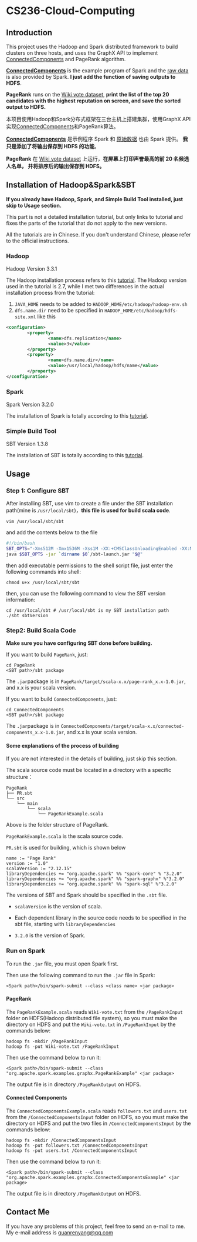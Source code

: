 # CS236-Cloud-Computing

## Introduction

This project uses the Hadoop and Spark distributed framework to build clusters on three hosts, and uses the GraphX API to implement [ConnectedComponents](https://github.com/apache/spark/blob/master/examples/src/main/scala/org/apache/spark/examples/graphx/ConnectedComponentsExample.scala) and PageRank algorithm.

[**ConnectedComponents**](https://github.com/apache/spark/blob/master/examples/src/main/scala/org/apache/spark/examples/graphx/ConnectedComponentsExample.scala) is the example program of Spark and the [raw data](https://github.com/apache/spark/blob/master/data/graphx/) is also provided by Spark. **I just add the function of saving outputs to HDFS**.

**PageRank** runs on the [Wiki vote dataset](http://snap.stanford.edu/data/wiki-Vote.html), **print the list of the top 20 candidates with the highest reputation on screen, and save the sorted output to HDFS.**

本项目使用Hadoop和Spark分布式框架在三台主机上搭建集群，使用GraphX API实现[ConnectedComponents](https://github.com/apache/spark/blob/master/examples/src/main/scala)和PageRank算法。

[**ConnectedComponents**](https://github.com/apache/spark/blob/master/examples/src/main/scala/org/apache/spark/examples/graphx/ConnectedComponentsExample.scala) 是示例程序 Spark 和 [原始数据](https://github.com/apache/spark/blob/master/data/graphx/) 也由 Spark 提供。 **我只是添加了将输出保存到 HDFS 的功能**。

**PageRank** 在 [Wiki vote dataset](http://snap.stanford.edu/data/wiki-Vote.html) 上运行，**在屏幕上打印声誉最高的前 20 名候选人名单， 并将排序后的输出保存到 HDFS。**

## Installation of Hadoop&Spark&SBT

**If you already have Hadoop, Spark, and Simple Build Tool installed, just skip to Usage section.**

This part is not a detailed installation tutorial, but only links to tutorial and fixes the parts of the tutorial that do not apply to the new versions.

All the tutorials are in Chinese. If you don't understand Chinese, please refer to the official instructions.

### Hadoop

Hadoop Version 3.3.1

The Hadoop installation process refers to this [tutorial](http://dblab.xmu.edu.cn/blog/1177-2/). The Hadoop version used in the tutorial is 2.7, while I met two differences in the actual installation process from the tutorial:

1.  `JAVA_HOME` needs to be added to `HADOOP_HOME/etc/hadoop/hadoop-env.sh`
2. `dfs.name.dir` need to be specified in `HADOOP_HOME/etc/hadoop/hdfs-site.xml` like this

```xml
<configuration>
        <property>
                <name>dfs.replication</name>
                <value>3</value>
        </property>
        <property>
                <name>dfs.name.dir</name>
                <value>/usr/local/hadoop/hdfs/name</value>
        </property>
</configuration>

```

### Spark

Spark Version 3.2.0

The installation of Spark is totally according to this [tutorial](http://dblab.xmu.edu.cn/blog/1714-2/).

### Simple Build Tool

SBT Version 1.3.8

The installation of SBT is totally according to this [tutorial](http://dblab.xmu.edu.cn/blog/1307-2/).

## Usage

### Step 1: Configure SBT

After installing SBT, use vim to create a file under the SBT installation path(mine is `/usr/local/sbt`)，**this file is used for build scala code**.

```shell
vim /usr/local/sbt/sbt
```

and add the contents below to the file

```bash
#!/bin/bash
SBT_OPTS="-Xms512M -Xmx1536M -Xss1M -XX:+CMSClassUnloadingEnabled -XX:MaxPermSize=256M"
java $SBT_OPTS -jar `dirname $0`/sbt-launch.jar "$@"
```

then add executable permissions to the shell script file, just enter the following commands into shell:

```shell
chmod u+x /usr/local/sbt/sbt
```

then, you can use the following command to view the SBT version information:

```shell
cd /usr/local/sbt # /usr/local/sbt is my SBT installation path
./sbt sbtVersion
```

### Step2: Build Scala Code

**Make sure you have configuring SBT done before building.**

If you want to build `PageRank`, just:

```shell
cd PageRank
<SBT path>/sbt package
```

The `.jar`package is in `PageRank/target/scala-x.x/page-rank_x.x-1.0.jar`, and x.x is your scala version.

If you want to build `ConnectedComponents`, just:

```shell
cd ConnectedComponents
<SBT path>/sbt package
```

The `.jar`package is in `ConnectedComponents/target/scala-x.x/connected-components_x.x-1.0.jar`, and x.x is your scala version.

#### Some explanations of the process of building

If you are not interested in the details of building, just skip this section.

The scala source code must be located in a directory with a specific structure：

```
PageRank
├── PR.sbt
└── src
    └── main
        └── scala
            └── PageRankExample.scala

```

Above is the folder structure of PageRank. 

`PageRankExample.scala` is the scala source code. 

`PR.sbt` is used for building, which is shown below

```
name := "Page Rank"
version := "1.0"
scalaVersion := "2.12.15"
libraryDependencies += "org.apache.spark" %% "spark-core" % "3.2.0"
libraryDependencies += "org.apache.spark" %% "spark-graphx" %"3.2.0"
libraryDependencies += "org.apache.spark" %% "spark-sql" %"3.2.0"
```

The versions of SBT and Spark should be specified in the `.sbt` file. 

* `scalaVersion` is the version of scala. 

* Each dependent library in the source code needs to be specified in the sbt file, starting with `libraryDependencies`

* `3.2.0` is the version of Spark. 

### Run on Spark

To run the `.jar` file, you must open Spark first.

Then use the following command to run the `.jar` file in Spark:

```shell
<Spark path>/bin/spark-submit --class <class name> <jar package>
```

#### PageRank

The `PageRankExample.scala` reads `Wiki-vote.txt` from the `/PageRankInput` folder on HDFS(Hadoop distributed file system), so you must make the directory on HDFS and put the `Wiki-vote.txt` in `/PageRankInput` by the commands below:

````shell
hadoop fs -mkdir /PageRankInput
hadoop fs -put Wiki-vote.txt /PageRankInput
````

Then use the command below to run it:

```shell
<Spark path>/bin/spark-submit --class "org.apache.spark.examples.graphx.PageRankExample" <jar package>
```

The output file is in directory `/PageRankOutput` on HDFS.

#### Connected Components

The `ConnectedComponentsExample.scala` reads `followers.txt` and `users.txt ` from the `/ConnectedComponentsInput` folder on HDFS, so you must make the directory on HDFS and put the two files in `/ConnectedComponentsInput` by the commands below:

```shell
hadoop fs -mkdir /ConnectedComponentsInput
hadoop fs -put followers.txt /ConnectedComponentsInput
hadoop fs -put users.txt /ConnectedComponentsInput
```

Then use the command below to run it:

```shell
<Spark path>/bin/spark-submit --class "org.apache.spark.examples.graphx.ConnectedComponentsExample" <jar package>
```

The output file is in directory `/PageRankOutput` on HDFS.

## Contact Me

If you have any problems of this project, feel free to send an e-mail to me. My e-mail address is guanrenyang@qq.com

